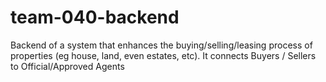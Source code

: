 # team-040-backend
Backend of a system that enhances the buying/selling/leasing process of properties (eg house, land, even estates, etc). It connects Buyers / Sellers to Official/Approved Agents
